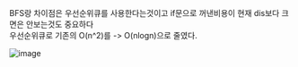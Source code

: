 BFS랑 차이점은 우선순위큐를 사용한다는것이고 if문으로 꺼낸비용이 현재 dis보다 크면은 안보는것도 중요하다 <br>
우선순위큐로 기존의 O(n^2)를 -> O(nlogn)으로 줄였다.  <br>

![image](https://github.com/cwangg897/learning/assets/79621675/7931e0e2-2863-42bc-a28b-530d657fec17)
